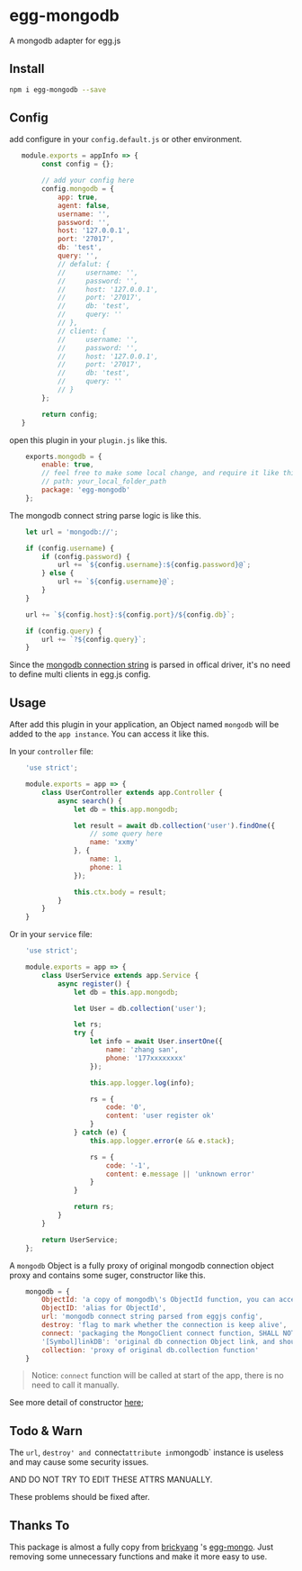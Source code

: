 # egg-mongodb

A mongodb adapter for egg.js

## Install

```bash
npm i egg-mongodb --save
```

## Config

add configure in your `config.default.js` or other environment.

```javascript
   module.exports = appInfo => {
        const config = {};

        // add your config here
        config.mongodb = {
            app: true,
            agent: false,
            username: '',
            password: '',
            host: '127.0.0.1',
            port: '27017',
            db: 'test',
            query: '',
            // defalut: {
            //     username: '',
            //     password: '',
            //     host: '127.0.0.1',
            //     port: '27017',
            //     db: 'test',
            //     query: ''
            // },
            // client: {
            //     username: '',
            //     password: '',
            //     host: '127.0.0.1',
            //     port: '27017',
            //     db: 'test',
            //     query: ''
            // }
        };

        return config;
   }
```

open this plugin in your `plugin.js` like this.

```javascript
    exports.mongodb = {
        enable: true,
        // feel free to make some local change, and require it like this.
        // path: your_local_folder_path
        package: 'egg-mongodb'
    };
```

The mongodb connect string parse logic is like this.

```javascript
    let url = 'mongodb://';

    if (config.username) {
        if (config.password) {
            url += `${config.username}:${config.password}@`;
        } else {
            url += `${config.username}@`;
        }
    }

    url += `${config.host}:${config.port}/${config.db}`;

    if (config.query) {
        url += `?${config.query}`;
    }
```
Since the [mongodb connection string](https://docs.mongodb.com/manual/reference/connection-string/) is parsed in offical driver, it's no need to define multi clients in egg.js config.


## Usage

After add this plugin in your application, an Object named `mongodb` will be added to the `app instance`. You can access it like this.


In your `controller` file:
```javascript
    'use strict';

    module.exports = app => {
        class UserController extends app.Controller {
            async search() {
                let db = this.app.mongodb;

                let result = await db.collection('user').findOne({
                    // some query here
                    name: 'xxmy'
                }, {
                    name: 1,
                    phone: 1
                });

                this.ctx.body = result;
            }
        }
    }
```

Or in your `service` file:

```javascript
    'use strict';

    module.exports = app => {
        class UserService extends app.Service {
            async register() {
                let db = this.app.mongodb;

                let User = db.collection('user');

                let rs;
                try {
                    let info = await User.insertOne({
                        name: 'zhang san',
                        phone: '177xxxxxxxx'
                    });

                    this.app.logger.log(info);

                    rs = {
                        code: '0',
                        content: 'user register ok'
                    }
                } catch (e) {
                    this.app.logger.error(e && e.stack);

                    rs = {
                        code: '-1',
                        content: e.message || 'unknown error'
                    }
                }

                return rs;
            }
        }

        return UserService;
    };
```

A `mongodb` Object is a fully proxy of original mongodb connection object proxy and contains some suger, constructor like this.

```javascript
    mongodb = {
        ObjectId: 'a copy of mongodb\'s ObjectId function, you can access & make unique id easily',
        ObjectID: 'alias for ObjectId',
        url: 'mongodb connect string parsed from eggjs config',
        destroy: 'flag to mark whether the connection is keep alive',
        connect: 'packaging the MongoClient connect function, SHALL NOT call it manually.',
        '[Symbol]linkDB': 'original db connection Object link, and should be unchangable.',
        collection: 'proxy of original db.collection function'
    }
```

> Notice: `connect` function will be called at start of the app, there is no need to call it manually.


See more detail of constructor [here](https://github.com/xxmyjk/egg-mongodb/blob/master/lib/dbProxy.js#L9);

## Todo & Warn

The `url`, `destroy' and `connect` attribute in `mongodb` instance is useless and may cause some security issues.

AND DO NOT TRY TO EDIT THESE ATTRS MANUALLY.

These problems should be fixed after.

## Thanks To

This package is almost a fully copy from [brickyang](https://github.com/brickyang) \'s  [egg-mongo](https://github.com/brickyang/egg-mongo).
Just removing some unnecessary functions and make it more easy to use.
